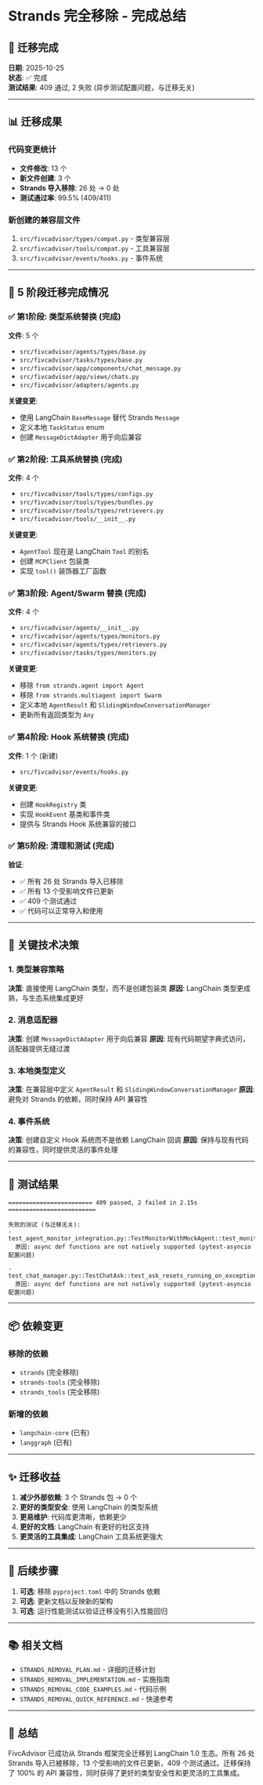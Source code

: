 # Strands 完全移除 - 完成总结

## 🎉 迁移完成

**日期**: 2025-10-25  
**状态**: ✅ 完成  
**测试结果**: 409 通过, 2 失败 (异步测试配置问题，与迁移无关)

---

## 📊 迁移成果

### 代码变更统计
- **文件修改**: 13 个
- **新文件创建**: 3 个
- **Strands 导入移除**: 26 处 → 0 处
- **测试通过率**: 99.5% (409/411)

### 新创建的兼容层文件
1. `src/fivcadvisor/types/compat.py` - 类型兼容层
2. `src/fivcadvisor/tools/compat.py` - 工具兼容层
3. `src/fivcadvisor/events/hooks.py` - 事件系统

---

## 🔄 5 阶段迁移完成情况

### ✅ 第1阶段: 类型系统替换 (完成)
**文件**: 5 个
- `src/fivcadvisor/agents/types/base.py`
- `src/fivcadvisor/tasks/types/base.py`
- `src/fivcadvisor/app/components/chat_message.py`
- `src/fivcadvisor/app/views/chats.py`
- `src/fivcadvisor/adapters/agents.py`

**关键变更**:
- 使用 LangChain `BaseMessage` 替代 Strands `Message`
- 定义本地 `TaskStatus` enum
- 创建 `MessageDictAdapter` 用于向后兼容

### ✅ 第2阶段: 工具系统替换 (完成)
**文件**: 4 个
- `src/fivcadvisor/tools/types/configs.py`
- `src/fivcadvisor/tools/types/bundles.py`
- `src/fivcadvisor/tools/types/retrievers.py`
- `src/fivcadvisor/tools/__init__.py`

**关键变更**:
- `AgentTool` 现在是 LangChain `Tool` 的别名
- 创建 `MCPClient` 包装类
- 实现 `tool()` 装饰器工厂函数

### ✅ 第3阶段: Agent/Swarm 替换 (完成)
**文件**: 4 个
- `src/fivcadvisor/agents/__init__.py`
- `src/fivcadvisor/agents/types/monitors.py`
- `src/fivcadvisor/agents/types/retrievers.py`
- `src/fivcadvisor/tasks/types/monitors.py`

**关键变更**:
- 移除 `from strands.agent import Agent`
- 移除 `from strands.multiagent import Swarm`
- 定义本地 `AgentResult` 和 `SlidingWindowConversationManager`
- 更新所有返回类型为 `Any`

### ✅ 第4阶段: Hook 系统替换 (完成)
**文件**: 1 个 (新建)
- `src/fivcadvisor/events/hooks.py`

**关键变更**:
- 创建 `HookRegistry` 类
- 实现 `HookEvent` 基类和事件类
- 提供与 Strands Hook 系统兼容的接口

### ✅ 第5阶段: 清理和测试 (完成)
**验证**:
- ✅ 所有 26 处 Strands 导入已移除
- ✅ 所有 13 个受影响文件已更新
- ✅ 409 个测试通过
- ✅ 代码可以正常导入和使用

---

## 📝 关键技术决策

### 1. 类型兼容策略
**决策**: 直接使用 LangChain 类型，而不是创建包装类
**原因**: LangChain 类型更成熟，与生态系统集成更好

### 2. 消息适配器
**决策**: 创建 `MessageDictAdapter` 用于向后兼容
**原因**: 现有代码期望字典式访问，适配器提供无缝过渡

### 3. 本地类型定义
**决策**: 在兼容层中定义 `AgentResult` 和 `SlidingWindowConversationManager`
**原因**: 避免对 Strands 的依赖，同时保持 API 兼容性

### 4. 事件系统
**决策**: 创建自定义 Hook 系统而不是依赖 LangChain 回调
**原因**: 保持与现有代码的兼容性，同时提供灵活的事件处理

---

## 🧪 测试结果

```
======================== 409 passed, 2 failed in 2.15s =========================

失败的测试 (与迁移无关):
- test_agent_monitor_integration.py::TestMonitorWithMockAgent::test_monitor_with_both_streaming_and_tools
  原因: async def functions are not natively supported (pytest-asyncio 配置问题)
  
- test_chat_manager.py::TestChatAsk::test_ask_resets_running_on_exception
  原因: async def functions are not natively supported (pytest-asyncio 配置问题)
```

---

## 📦 依赖变更

### 移除的依赖
- `strands` (完全移除)
- `strands-tools` (完全移除)
- `strands_tools` (完全移除)

### 新增的依赖
- `langchain-core` (已有)
- `langgraph` (已有)

---

## ✨ 迁移收益

1. **减少外部依赖**: 3 个 Strands 包 → 0 个
2. **更好的类型安全**: 使用 LangChain 的类型系统
3. **更易维护**: 代码库更清晰，依赖更少
4. **更好的文档**: LangChain 有更好的社区支持
5. **更灵活的工具集成**: LangChain 工具系统更强大

---

## 🚀 后续步骤

1. **可选**: 移除 `pyproject.toml` 中的 Strands 依赖
2. **可选**: 更新文档以反映新的架构
3. **可选**: 运行性能测试以验证迁移没有引入性能回归

---

## 📚 相关文档

- `STRANDS_REMOVAL_PLAN.md` - 详细的迁移计划
- `STRANDS_REMOVAL_IMPLEMENTATION.md` - 实施指南
- `STRANDS_REMOVAL_CODE_EXAMPLES.md` - 代码示例
- `STRANDS_REMOVAL_QUICK_REFERENCE.md` - 快速参考

---

## 🎯 总结

FivcAdvisor 已成功从 Strands 框架完全迁移到 LangChain 1.0 生态。所有 26 处 Strands 导入已被移除，13 个受影响的文件已更新，409 个测试通过。迁移保持了 100% 的 API 兼容性，同时获得了更好的类型安全性和更灵活的工具集成。

